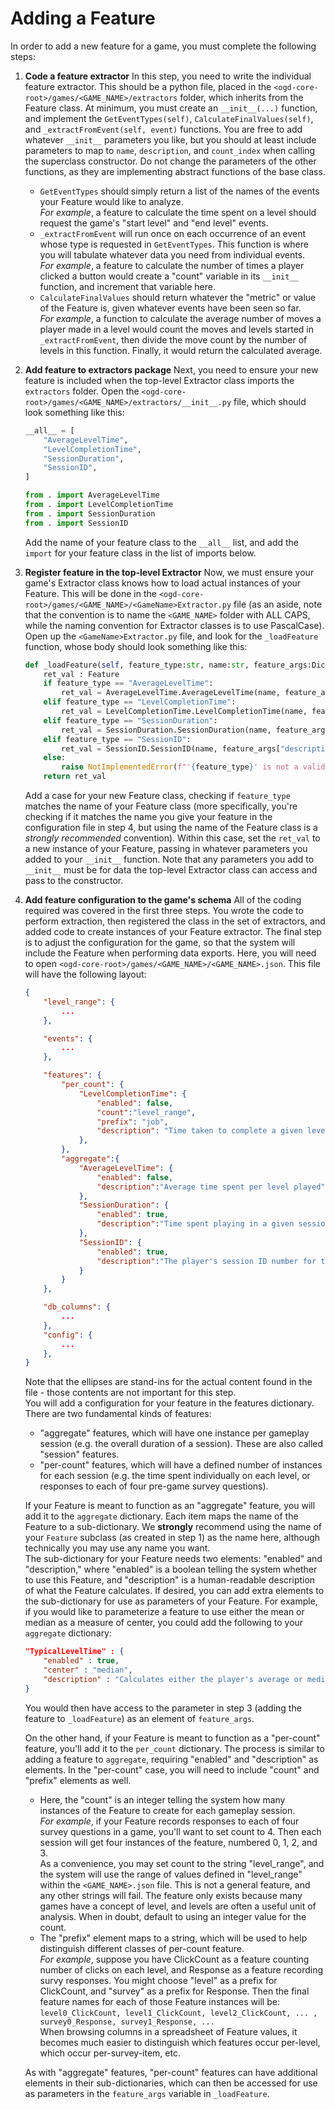 # Adding a Feature

In order to add a new feature for a game, you must complete the following steps:

1. **Code a feature extractor**
In this step, you need to write the individual feature extractor.
This should be a python file, placed in the `<ogd-core-root>/games/<GAME_NAME>/extractors` folder, which inherits from the Feature class.
At minimum, you must create an `__init__(...)` function, and implement the `GetEventTypes(self)`, `CalculateFinalValues(self)`, and `_extractFromEvent(self, event)` functions.
You are free to add whatever `__init__` parameters you like, but you should at least include parameters to map to `name`, `description`, and `count_index` when calling the superclass constructor.
Do not change the parameters of the other functions, as they are implementing abstract functions of the base class.  
    - `GetEventTypes` should simply return a list of the names of the events your Feature would like to analyze.  
    *For example*, a feature to calculate the time spent on a level should request the game's "start level" and "end level" events.  
    - `_extractFromEvent` will run once on each occurrence of an event whose type is requested in `GetEventTypes`.
    This function is where you will tabulate whatever data you need from individual events.  
    *For example*, a feature to calculate the number of times a player clicked a button would create a "count" variable in its `__init__` function, and increment that variable here.
    - `CalculateFinalValues` should return whatever the "metric" or value of the Feature is, given whatever events have been seen so far.  
    *For example*, a function to calculate the average number of moves a player made in a level would count the moves and levels started in `_extractFromEvent`, then divide the move count by the number of levels in this function.
    Finally, it would return the calculated average.

2. **Add feature to extractors package**
Next, you need to ensure your new feature is included when the top-level Extractor class imports the `extractors` folder.
Open the `<ogd-core-root>/games/<GAME_NAME>/extractors/__init__.py` file, which should look something like this:

    ```python
    __all__ = [
        "AverageLevelTime",
        "LevelCompletionTime",
        "SessionDuration",
        "SessionID",
    ]

    from . import AverageLevelTime
    from . import LevelCompletionTime
    from . import SessionDuration
    from . import SessionID

    ```

    Add the name of your feature class to the `__all__` list, and add the `import` for your feature class in the list of imports below.

3. **Register feature in the top-level Extractor**
Now, we must ensure your game's Extractor class knows how to load actual instances of your Feature.
This will be done in the `<ogd-core-root>/games/<GAME_NAME>/<GameName>Extractor.py` file
(as an aside, note that the convention is to name the `<GAME_NAME>` folder with ALL CAPS, while the naming convention for Extractor classes is to use PascalCase).
Open up the `<GameName>Extractor.py` file, and look for the `_loadFeature` function, whose body should look something like this:

    ```python
    def _loadFeature(self, feature_type:str, name:str, feature_args:Dict[str,Any], count_index:Union[int,None] = None) -> Feature:
        ret_val : Feature
        if feature_type == "AverageLevelTime":
            ret_val = AverageLevelTime.AverageLevelTime(name, feature_args["description"])
        elif feature_type == "LevelCompletionTime":
            ret_val = LevelCompletionTime.LevelCompletionTime(name, feature_args["description"], count_index)
        elif feature_type == "SessionDuration":
            ret_val = SessionDuration.SessionDuration(name, feature_args["description"])
        elif feature_type == "SessionID":
            ret_val = SessionID.SessionID(name, feature_args["description"], self._session_id)
        else:
            raise NotImplementedError(f"'{feature_type}' is not a valid feature for Aqualab.")
        return ret_val

    ```

    Add a case for your new Feature class, checking if `feature_type` matches the name of your Feature class (more specifically, you're checking if it matches the name you give your feature in the configuration file in step 4, but using the name of the Feature class is a *strongly recommended* convention).
    Within this case, set the `ret_val` to a new instance of your Feature, passing in whatever parameters you added to your `__init__` function.
    Note that any parameters you add to `__init__` must be for data the top-level Extractor class can access and pass to the constructor.

4. **Add feature configuration to the game's schema**
    All of the coding required was covered in the first three steps.
    You wrote the code to perform extraction, then registered the class in the set of extractors, and added code to create instances of your Feature extractor.
    The final step is to adjust the configuration for the game, so that the system will include the Feature when performing data exports.
    Here, you will need to open `<ogd-core-root>/games/<GAME_NAME>/<GAME_NAME>.json`.
    This file will have the following layout:

    ```json
    {
        "level_range": { 
            ...
        },

        "events": {
            ...
        },

        "features": {
            "per_count": {
                "LevelCompletionTime": {
                    "enabled": false,
                    "count":"level_range",
                    "prefix": "job",
                    "description": "Time taken to complete a given level"
                },
            },
            "aggregate":{
                "AverageLevelTime": {
                    "enabled": false,
                    "description":"Average time spent per level played"
                },
                "SessionDuration": {
                    "enabled": true,
                    "description":"Time spent playing in a given session"
                },
                "SessionID": {
                    "enabled": true,
                    "description":"The player's session ID number for this play session"
                }
            }
        },

        "db_columns": {
            ...
        },
        "config": {
            ...
        },
    }

    ```

    Note that the ellipses are stand-ins for the actual content found in the file - those contents are not important for this step.  
    You will add a configuration for your feature in the features dictionary.
    There are two fundamental kinds of features:  

    - "aggregate" features, which will have one instance per gameplay session (e.g. the overall duration of a session).
    These are also called "session" features.  
    - "per-count" features, which will have a defined number of instances for each session (e.g. the time spent individually on each level, or responses to each of four pre-game survey questions).

    If your Feature is meant to function as an "aggregate" feature, you will add it to the `aggregate` dictionary.
    Each item maps the name of the Feature to a sub-dictionary.
    We **strongly** recommend using the name of your `Feature` subclass (as created in step 1) as the name here, although technically you may use any name you want.  
    The sub-dictionary for your Feature needs two elements: "enabled" and "description," where "enabled" is a boolean telling the system whether to use this Feature, and "description" is a human-readable description of what the Feature calculates.
    If desired, you can add extra elements to the sub-dictionary for use as parameters of your Feature.
    For example, if you would like to parameterize a feature to use either the mean or median as a measure of center, you could add the following to your `aggregate` dictionary:

    ```json
    "TypicalLevelTime" : {
        "enabled" : true,
        "center" : "median",
        "description" : "Calculates either the player's average or median level time, depending on the parameter"
    }
    ```

    You would then have access to the parameter in step 3 (adding the feature to `_loadFeature`) as an element of `feature_args`.

    On the other hand, if your Feature is meant to function as a "per-count" feature, you'll add it to the `per_count` dictionary.
    The process is similar to adding a feature to `aggregate`, requiring "enabled" and "description" as elements.
    In the "per-count" case, you will need to include "count" and "prefix" elements as well.
    - Here, the "count" is an integer telling the system how many instances of the Feature to create for each gameplay session.  
    *For example*, if your Feature records responses to each of four survey questions in a game, you'll want to set count to 4.
    Then each session will get four instances of the feature, numbered 0, 1, 2, and 3.  
    As a convenience, you may set count to the string "level_range", and the system will use the range of values defined in "level_range" within the `<GAME_NAME>.json` file.
    This is not a general feature, and any other strings will fail.
    The feature only exists because many games have a concept of level, and levels are often a useful unit of analysis.
    When in doubt, default to using an integer value for the count.
    - The "prefix" element maps to a string, which will be used to help distinguish different classes of per-count feature.  
    *For example*, suppose you have ClickCount as a feature counting number of clicks on each level, and Response as a feature recording survy responses.
    You might choose "level" as a prefix for ClickCount, and "survey" as a prefix for Response.
    Then the final feature names for each of those Feature instances will be:  
    ```level0_ClickCount, level1_ClickCount, level2_ClickCount, ... , survey0_Response, survey1_Response, ...```  
    When browsing columns in a spreadsheet of Feature values, it becomes much easier to distinguish which features occur per-level, which occur per-survey-item, etc.

    As with "aggregate" features, "per-count" features can have additional elements in their sub-dictionaries, which can then be accessed for use as parameters in the `feature_args` variable in `_loadFeature`.
